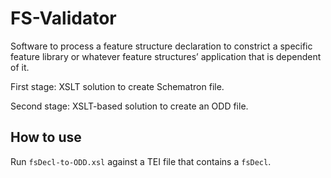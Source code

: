 # FS-Validator
Software to process a feature structure declaration to constrict a specific feature library or whatever feature structures’ application that is dependent of it.

First stage: XSLT solution to create Schematron file.

Second stage: XSLT-based solution to create an ODD file.

## How to use

Run `fsDecl-to-ODD.xsl` against a TEI file that contains a `fsDecl`.
